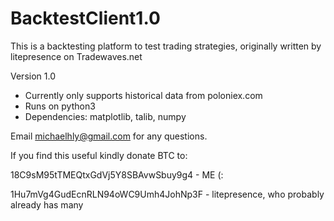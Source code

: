 # BacktestClient1.0
This is a backtesting platform to test trading strategies, originally written by litepresence on Tradewaves.net




Version 1.0

- Currently only supports historical data from poloniex.com
- Runs on python3
- Dependencies: matplotlib, talib, numpy

Email michaelhly@gmail.com for any questions.





If you find this useful kindly donate BTC to:

18C9sM95tTMEQtxGdVj5Y8SBAvwSbuy9g4 - ME (:

1Hu7mVg4GudEcnRLN94oWC9Umh4JohNp3F - litepresence, who probably already has many
